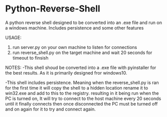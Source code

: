 # Python-Reverse-Shell
A python reverse shell designed to be converted into an .exe file and run on a windows machine. Includes persistence and some other features

USAGE:
1. run server.py on your own machine to listen for connections
2. run reverse_shell.py on the target machine and wait 20 seconds for timeout to finsish

NOTES:
-This shell shoud be converted into a .exe file with pyinstaller for the best results. As it is primarily designed fror windows10.

-This shell includes persistence. Meaning when the reverse_shell.py is ran for the first time it will copy the shell to a hidden location rename it to
 win32.exe and add to this to the registry. resulting in it being run when the PC is turned on, It will try to connect to the host machine every 20 seconds 
 until it finally connects then once disconnected the PC must be turned off and on again for it to try and connect again.
